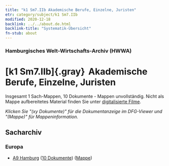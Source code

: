 ```yaml
---
title: "k1 Sm7.IIb Akademische Berufe, Einzelne, Juristen"
etr: category/subject/k1 Sm7.IIb
modified: 2020-12-18
backlink: ../../about.de.html
backlink-title: "Systematik-Übersicht"
fn-stub: about
---
```


### Hamburgisches Welt-Wirtschafts-Archiv (HWWA)
# [k1 Sm7.IIb]{.gray}&#8201; Akademische Berufe, Einzelne, Juristen&#160; 




Insgesamt 1 Sach-Mappen, 10 Dokumente - Mappen unvollständig.
Nicht als Mappe aufbereitetes Material finden Sie unter [digitalisierte Filme](/film/h1_sh).

_Klicken Sie "(xy Dokumente)" für die Dokumentanzeige im DFG-Viewer und "(Mappe)" für Mappeninformation._

## Sacharchiv




### Europa

- [A9 Hamburg](../../../geo/about.de.html#A9) (<a href="https://dfg-viewer.de/show/?tx_dlf[id]=https://pm20.zbw.eu/mets/sh/1409xx/140905/1447xx/144729/public.mets.de.xml" target="_blank">10 Dokumente</a>) ([Mappe](http://purl.org/pressemappe20/folder/sh/140905,144729))


